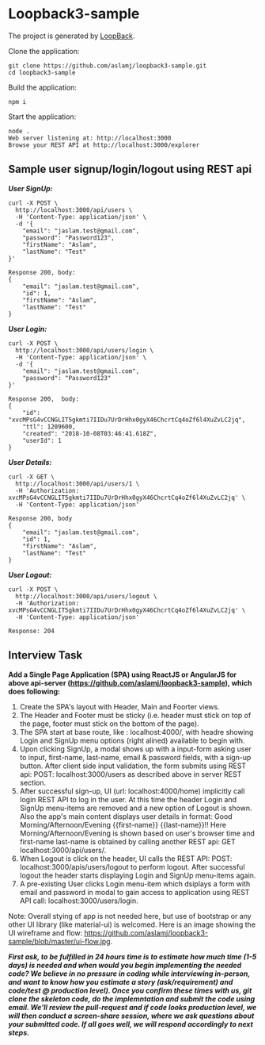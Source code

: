 # Loopback3-sample

The project is generated by [LoopBack](http://loopback.io).

Clone the application:
````
git clone https://github.com/aslamj/loopback3-sample.git
cd loopback3-sample
````

Build the application:
````
npm i
````

Start the application:
````
node .
Web server listening at: http://localhost:3000
Browse your REST API at http://localhost:3000/explorer
````

## Sample user signup/login/logout using REST api

***User SignUp:***
````
curl -X POST \
  http://localhost:3000/api/users \
  -H 'Content-Type: application/json' \
  -d '{
	"email": "jaslam.test@gmail.com",
	"password": "Password123",
	"firstName": "Aslam",
	"lastName": "Test"
}'

Response 200, body:
{
    "email": "jaslam.test@gmail.com",
    "id": 1,
    "firstName": "Aslam",
    "lastName": "Test"
}
````

***User Login:***
````
curl -X POST \
  http://localhost:3000/api/users/login \
  -H 'Content-Type: application/json' \
  -d '{
	"email": "jaslam.test@gmail.com",
	"password": "Password123"
}'

Response 200,  body:
{
    "id": "xvcMPsG4vCCNGLIT5gkmti7IIDu7UrDrHhx0gyX46ChcrtCq4oZf6l4XuZvLC2jq",
    "ttl": 1209600,
    "created": "2018-10-08T03:46:41.618Z",
    "userId": 1
}
````

***User Details:***

````
curl -X GET \
  http://localhost:3000/api/users/1 \
  -H 'Authorization: xvcMPsG4vCCNGLIT5gkmti7IIDu7UrDrHhx0gyX46ChcrtCq4oZf6l4XuZvLC2jq' \
  -H 'Content-Type: application/json' 

Response 200, body
{
    "email": "jaslam.test@gmail.com",
    "id": 1,
    "firstName": "Aslam",
    "lastName": "Test"
}
````

***User Logout:***

````
curl -X POST \
  http://localhost:3000/api/users/logout \
  -H 'Authorization: xvcMPsG4vCCNGLIT5gkmti7IIDu7UrDrHhx0gyX46ChcrtCq4oZf6l4XuZvLC2jq' \
  -H 'Content-Type: application/json'

Response: 204
````

## Interview Task

**Add a Single Page Application (SPA) using ReactJS or AngularJS for above api-server (https://github.com/aslamj/loopback3-sample), which does following:**

1. Create the SPA's layout with Header, Main and Foorter views.
2. The Header and Footer must be sticky (i.e. header must stick on top of the page, footer must stick on the bottom of the page).
3. The SPA start at base route, like : localhost:4000/, with headre showing Login and SignUp menu options (right alined) available to begin with.
4. Upon clicking SignUp, a modal shows up with a input-form asking user to input, first-name, last-name, email & password fields, with a sign-up button. After client side input validation, the form submits using REST api: POST: localhost:3000/users as described above in server REST section. 
5. After successful sign-up, UI (url: localhost:4000/home) implicitly call login REST API to log in the user. At this time the header Login and SignUp menu-items are removed and a new option of Logout is shown. Also the app's main content displays user details in format: Good Morning/Afternoon/Evening {{first-name}} {{last-name}}!! Here Morning/Afternoon/Evening is shown based on user's browser time and first-name last-name is obtained by calling another REST api: GET localhost:3000/api/users/<user-id>.
6. When Logout is click on the header, UI calls the REST API: POST: localhost:3000/apis/users/logout to perform logout. After successful logout the header starts displaying Login and SignUp menu-items again.
7. A pre-existing User clicks Login menu-item which dsiplays a form with email and password in modal to gain access to application using REST API call: localhost:3000/users/login.

Note: Overall stying of app is not needed here, but use of bootstrap or any other UI library (like material-ui) is welcomed. Here is an image showing the UI wireframe and flow: https://github.com/aslamj/loopback3-sample/blob/master/ui-flow.jpg.

***First ask, to be fulfilled in 24 hours time is to estimate how much time (1-5 days) is needed and when would you begin implementing the needed code? We believe in no pressure in coding while interviewing in-person, and  want to know how you estimate a story (ask/requirement) and code/test @ production level). Once you confirm these times with us, git clone the skeleton code, do the implemntation and submit the code using email. We'll review the pull-request and if code looks production level, we will then conduct a screen-share session, where we ask questions about your submitted code. If all goes well, we will respond accordingly to next steps.***
